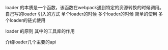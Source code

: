 loader 的本质是一个函数，该函数在webpack遇到特定的资源转换的时候调用。
自己写的loader 引入的方式
单个loader的时候
多个loader的时候
简单的使用
多个loader的链式使用

loader 的原则
其中的工具库的作用

介绍loader几个主要的api